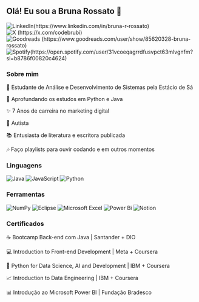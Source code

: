 ## Olá! Eu sou a Bruna Rossato 👋
![LinkedIn(https://www.linkedin.com/in/bruna-r-rossato)](https://img.shields.io/badge/linkedin-%230077B5.svg?style=for-the-badge&logo=linkedin&logoColor=white) ![X (https://x.com/codebrubi)](https://img.shields.io/badge/X-%23000000.svg?style=for-the-badge&logo=X&logoColor=white)
 ![Goodreads (https://www.goodreads.com/user/show/85620328-bruna-rossato)](https://img.shields.io/badge/Goodreads-F3F1EA?style=for-the-badge&logo=goodreads&logoColor=372213)
![Spotify(https://open.spotify.com/user/31vcoeqagrrdfusvpct63mlvgnfm?si=b8786f00820c4624)](https://img.shields.io/badge/Spotify-1ED760?style=for-the-badge&logo=spotify&logoColor=white) 
### Sobre mim

📖 Estudante de Análise e Desenvolvimento de Sistemas pela Estácio de Sá 

🐍 Aprofundando os estudos em Python e Java

✨ 7 Anos de carreira no marketing digital

🧩 Autista

📚 Entusiasta de literatura e escritora publicada

🎶 Faço playlists para ouvir codando e em outros momentos


### Linguagens

![Java](https://img.shields.io/badge/java-%23ED8B00.svg?style=for-the-badge&logo=openjdk&logoColor=white)
![JavaScript](https://img.shields.io/badge/javascript-%23323330.svg?style=for-the-badge&logo=javascript&logoColor=%23F7DF1E)
![Python](https://img.shields.io/badge/python-3670A0?style=for-the-badge&logo=python&logoColor=ffdd54)


### Ferramentas

![NumPy](https://img.shields.io/badge/numpy-%23013243.svg?style=for-the-badge&logo=numpy&logoColor=white)
![Eclipse](https://img.shields.io/badge/Eclipse-FE7A16.svg?style=for-the-badge&logo=Eclipse&logoColor=white)
![Microsoft Excel](https://img.shields.io/badge/Microsoft_Excel-217346?style=for-the-badge&logo=microsoft-excel&logoColor=white)
![Power Bi](https://img.shields.io/badge/power_bi-F2C811?style=for-the-badge&logo=powerbi&logoColor=black)
![Notion](https://img.shields.io/badge/Notion-%23000000.svg?style=for-the-badge&logo=notion&logoColor=white)

### Certificados

☕ Bootcamp Back-end com Java | Santander + DIO

💻 Introduction to Front-end Development | Meta + Coursera

🐍 Python for Data Science, AI and Development | IBM + Coursera

📈 Introduction to Data Engineering | IBM + Coursera

📊 Introdução ao Microsoft Power BI | Fundação Bradesco



